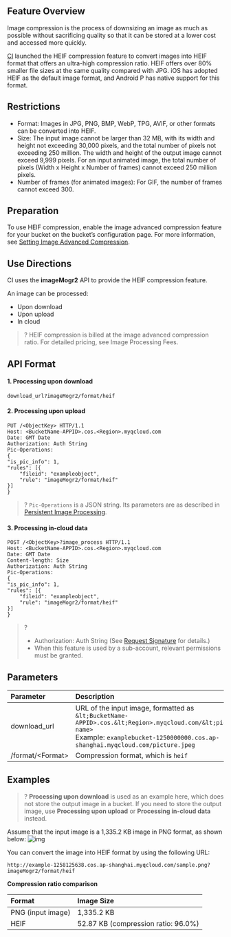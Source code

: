## Feature Overview

Image compression is the process of downsizing an image as much as possible without sacrificing quality so that it can be stored at a lower cost and accessed more quickly.

[CI](https://intl.cloud.tencent.com/document/product/1045/33422) launched the HEIF compression feature to convert images into HEIF format that offers an ultra-high compression ratio. HEIF offers over 80% smaller file sizes at the same quality compared with JPG. iOS has adopted HEIF as the default image format, and Android P has native support for this format.

## Restrictions

- Format: Images in JPG, PNG, BMP, WebP, TPG, AVIF, or other formats can be converted into HEIF.
- Size: The input image cannot be larger than 32 MB, with its width and height not exceeding 30,000 pixels, and the total number of pixels not exceeding 250 million. The width and height of the output image cannot exceed 9,999 pixels. For an input animated image, the total number of pixels (Width x Height x Number of frames) cannot exceed 250 million pixels.
- Number of frames (for animated images): For GIF, the number of frames cannot exceed 300.

## Preparation

To use HEIF compression, enable the image advanced compression feature for your bucket on the bucket’s configuration page. For more information, see [Setting Image Advanced Compression](https://intl.cloud.tencent.com/document/product/436/40117).

## Use Directions

CI uses the **imageMogr2** API to provide the HEIF compression feature.

An image can be processed:

- Upon download
- Upon upload
- In cloud

>? HEIF compression is billed at the image advanced compression ratio. For detailed pricing, see Image Processing Fees.
>

## API Format

#### 1. Processing upon download

```plaintext
download_url?imageMogr2/format/heif
```

#### 2. Processing upon upload

```http
PUT /<ObjectKey> HTTP/1.1
Host: <BucketName-APPID>.cos.<Region>.myqcloud.com
Date: GMT Date
Authorization: Auth String
Pic-Operations: 
{
"is_pic_info": 1,
"rules": [{
    "fileid": "exampleobject",
    "rule": "imageMogr2/format/heif"
}]
}
```

>? `Pic-Operations` is a JSON string. Its parameters are as described in [Persistent Image Processing](https://intl.cloud.tencent.com/document/product/1045/33695).
>

#### 3. Processing in-cloud data

```http
POST /<ObjectKey>?image_process HTTP/1.1
Host: <BucketName-APPID>.cos.<Region>.myqcloud.com
Date: GMT Date
Content-length: Size
Authorization: Auth String
Pic-Operations: 
{
"is_pic_info": 1,
"rules": [{
    "fileid": "exampleobject",
    "rule": "imageMogr2/format/heif"
}]
}
```

>? 
> - Authorization: Auth String (See [Request Signature](https://intl.cloud.tencent.com/document/product/436/7778) for details.)
> - When this feature is used by a sub-account, relevant permissions must be granted.
> 

## Parameters

| Parameter | Description |
| :--------------- | :----------------------------------------------------------- |
| download_url | URL of the input image, formatted as `&lt;BucketName-APPID>.cos.&lt;Region>.myqcloud.com/&lt;picture name>`<br>Example: `examplebucket-1250000000.cos.ap-shanghai.myqcloud.com/picture.jpeg` |
| /format/&lt;Format> | Compression format, which is `heif`                        |

## Examples

>? **Processing upon download** is used as an example here, which does not store the output image in a bucket. If you need to store the output image, use **Processing upon upload** or **Processing in-cloud data** instead.
>

Assume that the input image is a 1,335.2 KB image in PNG format, as shown below:
![img](https://example-1258125638.cos.ap-shanghai.myqcloud.com/sample.png)

You can convert the image into HEIF format by using the following URL:

```plaintext
http://example-1258125638.cos.ap-shanghai.myqcloud.com/sample.png?imageMogr2/format/heif
```

**Compression ratio comparison**

| Format | Image Size |
| :---------- | :--------------------- |
| PNG (input image) | 1,335.2 KB |
| HEIF | 52.87 KB (compression ratio: 96.0%) |

